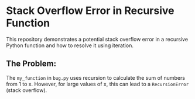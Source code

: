 # Stack Overflow Error in Recursive Function
This repository demonstrates a potential stack overflow error in a recursive Python function and how to resolve it using iteration.

## The Problem:
The `my_function` in `bug.py` uses recursion to calculate the sum of numbers from 1 to x.  However, for large values of x, this can lead to a `RecursionError` (stack overflow).